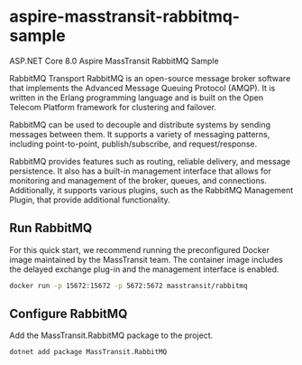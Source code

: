 # aspire-masstransit-rabbitmq-sample
ASP.NET Core 8.0 Aspire MassTransit RabbitMQ Sample

RabbitMQ Transport
RabbitMQ is an open-source message broker software that implements the Advanced Message Queuing Protocol (AMQP). It is written in the Erlang programming language and is built on the Open Telecom Platform framework for clustering and failover.

RabbitMQ can be used to decouple and distribute systems by sending messages between them. It supports a variety of messaging patterns, including point-to-point, publish/subscribe, and request/response.

RabbitMQ provides features such as routing, reliable delivery, and message persistence. It also has a built-in management interface that allows for monitoring and management of the broker, queues, and connections. Additionally, it supports various plugins, such as the RabbitMQ Management Plugin, that provide additional functionality.

## Run RabbitMQ
For this quick start, we recommend running the preconfigured Docker image maintained by the MassTransit team. The container image includes the delayed exchange plug-in and the management interface is enabled.
```sh
docker run -p 15672:15672 -p 5672:5672 masstransit/rabbitmq
```

## Configure RabbitMQ
Add the MassTransit.RabbitMQ package to the project.
```sh
dotnet add package MassTransit.RabbitMQ
```